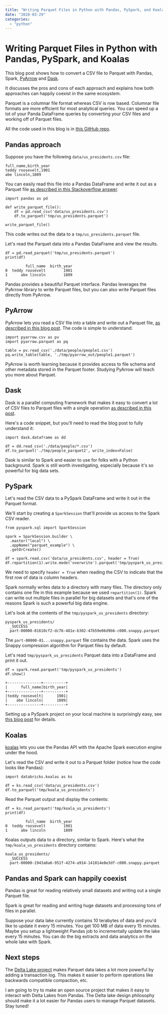 ```yaml
---
title: "Writing Parquet Files in Python with Pandas, PySpark, and Koalas"
date: "2020-03-29"
categories: 
  - "python"
---
```


# Writing Parquet Files in Python with Pandas, PySpark, and Koalas

This blog post shows how to convert a CSV file to Parquet with Pandas, Spark, [PyArrow](https://mungingdata.com/pyarrow/parquet-metadata-min-max-statistics/) and [Dask](https://mungingdata.com/dask/read-csv-to-parquet/).

It discusses the pros and cons of each approach and explains how both approaches can happily coexist in the same ecosystem.

Parquet is a columnar file format whereas CSV is row based. Columnar file formats are more efficient for most analytical queries. You can speed up a lot of your Panda DataFrame queries by converting your CSV files and working off of Parquet files.

All the code used in this blog is in [this GitHub repo](https://github.com/MrPowers/python-parquet-examples).

## Pandas approach

Suppose you have the following `data/us_presidents.csv` file:

```
full_name,birth_year
teddy roosevelt,1901
abe lincoln,1809
```

You can easily read this file into a Pandas DataFrame and write it out as a Parquet file [as described in this Stackoverflow answer](https://stackoverflow.com/questions/50604133/convert-csv-to-parquet-file-using-python).

```
import pandas as pd

def write_parquet_file():
    df = pd.read_csv('data/us_presidents.csv')
    df.to_parquet('tmp/us_presidents.parquet')

write_parquet_file()
```

This code writes out the data to a `tmp/us_presidents.parquet` file.

Let's read the Parquet data into a Pandas DataFrame and view the results.

```
df = pd.read_parquet('tmp/us_presidents.parquet')
print(df)

         full_name  birth_year
0  teddy roosevelt        1901
1      abe lincoln        1809
```

Pandas provides a beautiful Parquet interface. Pandas leverages the PyArrow library to write Parquet files, but you can also write Parquet files directly from PyArrow.

## PyArrow

PyArrow lets you read a CSV file into a table and write out a Parquet file, [as described in this blog post](https://mungingdata.com/pyarrow/parquet-metadata-min-max-statistics/). The code is simple to understand:

```
import pyarrow.csv as pv
import pyarrow.parquet as pq

table = pv.read_csv('./data/people/people1.csv')
pq.write_table(table, './tmp/pyarrow_out/people1.parquet')
```

PyArrow is worth learning because it provides access to file schema and other metadata stored in the Parquet footer. Studying PyArrow will teach you more about Parquet.

## Dask

Dask is a parallel computing framework that makes it easy to convert a lot of CSV files to Parquet files with a single operation [as described in this post](https://mungingdata.com/dask/read-csv-to-parquet/).

Here's a code snippet, but you'll need to read the blog post to fully understand it:

```
import dask.dataframe as dd

df = dd.read_csv('./data/people/*.csv')
df.to_parquet('./tmp/people_parquet2', write_index=False)
```

Dask is similar to Spark and easier to use for folks with a Python background. Spark is still worth investigating, especially because it's so powerful for big data sets.

## PySpark

Let's read the CSV data to a PySpark DataFrame and write it out in the Parquet format.

We'll start by creating a `SparkSession` that'll provide us access to the Spark CSV reader.

```
from pyspark.sql import SparkSession

spark = SparkSession.builder \
  .master("local") \
  .appName("parquet_example") \
  .getOrCreate()

df = spark.read.csv('data/us_presidents.csv', header = True)
df.repartition(1).write.mode('overwrite').parquet('tmp/pyspark_us_presidents')
```

We need to specify `header = True` when reading the CSV to indicate that the first row of data is column headers.

Spark normally writes data to a directory with many files. The directory only contains one file in this example because we used `repartition(1)`. Spark can write out multiple files in parallel for big datasets and that's one of the reasons Spark is such a powerful big data engine.

Let's look at the contents of the `tmp/pyspark_us_presidents` directory:

```
pyspark_us_presidents/
  _SUCCESS
  part-00000-81610cf2-dc76-481e-b302-47b59e06d9b6-c000.snappy.parquet
```

The `part-00000-81...snappy.parquet` file contains the data. Spark uses the Snappy compression algorithm for Parquet files by default.

Let's read `tmp/pyspark_us_presidents` Parquet data into a DataFrame and print it out.

```
df = spark.read.parquet('tmp/pyspark_us_presidents')
df.show()

+---------------+----------+
|      full_name|birth_year|
+---------------+----------+
|teddy roosevelt|      1901|
|    abe lincoln|      1809|
+---------------+----------+
```

Setting up a PySpark project on your local machine is surprisingly easy, see [this blog post](https://mungingdata.com/pyspark/poetry-dependency-management-wheel/) for details.

## Koalas

[koalas](https://github.com/databricks/koalas/) lets you use the Pandas API with the Apache Spark execution engine under the hood.

Let's read the CSV and write it out to a Parquet folder (notice how the code looks like Pandas):

```
import databricks.koalas as ks

df = ks.read_csv('data/us_presidents.csv')
df.to_parquet('tmp/koala_us_presidents')
```

Read the Parquet output and display the contents:

```
df = ks.read_parquet('tmp/koala_us_presidents')
print(df)

         full_name  birth_year
0  teddy roosevelt        1901
1      abe lincoln        1809
```

Koalas outputs data to a directory, similar to Spark. Here's what the `tmp/koala_us_presidents` directory contains:

```
koala_us_presidents/
  _SUCCESS
  part-00000-1943a0a6-951f-4274-a914-141014e8e3df-c000.snappy.parquet
```

## Pandas and Spark can happily coexist

Pandas is great for reading relatively small datasets and writing out a single Parquet file.

Spark is great for reading and writing huge datasets and processing tons of files in parallel.

Suppose your data lake currently contains 10 terabytes of data and you'd like to update it every 15 minutes. You get 100 MB of data every 15 minutes. Maybe you setup a lightweight Pandas job to incrementally update the lake every 15 minutes. You can do the big extracts and data analytics on the whole lake with Spark.

## Next steps

The [Delta Lake project](https://delta.io/) makes Parquet data lakes a lot more powerful by adding a transaction log. This makes it easier to perform operations like backwards compatible compaction, etc.

I am going to try to make an open source project that makes it easy to interact with Delta Lakes from Pandas. The Delta lake design philosophy should make it a lot easier for Pandas users to manage Parquet datasets. Stay tuned!

